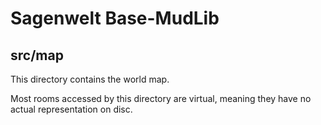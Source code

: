# Sagenwelt Base-MudLib
## src/map

This directory contains the world map.

Most rooms accessed by this directory are virtual, meaning they have no
actual representation on disc.

